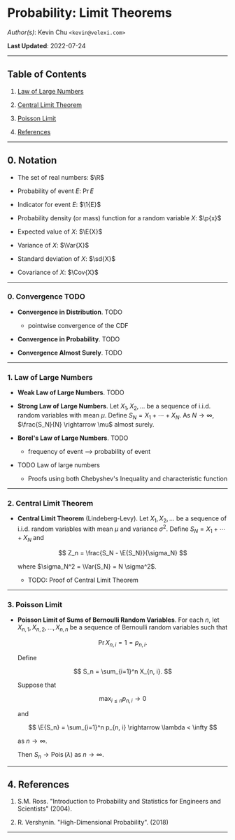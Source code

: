 Probability: Limit Theorems
===========================

*Author(s)*: Kevin Chu `<kevin@velexi.com>`

__Last Updated__: 2022-07-24

--------------------------------------------------------------------------------------------

Table of Contents
-----------------

1. [Law of Large Numbers][#1]

2. [Central Limit Theorem][#2]

3. [Poisson Limit][#3]

4. [References][#4]

--------------------------------------------------------------------------------------------

## 0. Notation

* $\newcommand{\R}{\mathbb{R}}$
  The set of real numbers: $\R$

* $\newcommand{\Pr}[1]{{\mathbb{P}\left[{#1}\right]}}$
  Probability of event $E$: $\Pr{E}$

* $\newcommand{\1}[1]{{\mathbf{1}_{\left\{{#1}\right\}}}}$
  Indicator for event $E$: $\1{E}$

* $\newcommand{\p}[1]{{p\left({#1}\right)}}$
  Probability density (or mass) function for a random variable $X$: $\p{x}$

* $\newcommand{\E}[1]{{\mathbb{E}\left[{#1}\right]}}$
  Expected value of $X$: $\E{X}$

* $\newcommand{\Var}[1]{{\operatorname{Var}}{\left(#1\right)}}$
  Variance of $X$: $\Var{X}$

* $\newcommand{\sd}[1]{\sigma{\left(#1\right)}}$
  Standard deviation of $X$: $\sd{X}$

* $\newcommand{\Cov}[1]{{\operatorname{Cov}}{\left(#1\right)}}$
  Covariance of $X$: $\Cov{X}$

--------------------------------------------------------------------------------------------

### 0. Convergence TODO

* __Convergence in Distribution__. TODO
  * pointwise convergence of the CDF

* __Convergence in Probability__. TODO

* __Convergence Almost Surely__. TODO

--------------------------------------------------------------------------------------------

### 1. Law of Large Numbers

* __Weak Law of Large Numbers__. TODO

* __Strong Law of Large Numbers__. Let $X_1, X_2, \ldots$ be a sequence of i.i.d. random
  variables with mean $\mu$. Define $S_N = X_1 + \cdots + X_N$. As $N \rightarrow \infty$,
  $\frac{S_N}{N} \rightarrow \mu$ almost surely.

* __Borel's Law of Large Numbers__. TODO
  * frequency of event --> probability of event

* TODO Law of large numbers
  * Proofs using both Chebyshev's Inequality and characteristic function

--------------------------------------------------------------------------------------------

### 2. Central Limit Theorem

* __Central Limit Theorem__ (Lindeberg-Levy). Let $X_1, X_2, \ldots$ be a sequence of
  i.i.d. random variables with mean $\mu$ and variance $\sigma^2$. Define
  $S_N = X_1 + \cdots + X_N$ and

  $$
  Z_n = \frac{S_N - \E{S_N}}{\sigma_N}
  $$

  where $\sigma_N^2 = \Var{S_N} = N \sigma^2$.

  * TODO: Proof of Central Limit Theorem

--------------------------------------------------------------------------------------------

### 3. Poisson Limit

* __Poisson Limit of Sums of Bernoulli Random Variables__. For each $n$, let
  $X_{n,1}, X_{n,2}, \ldots, X_{n,n}$ be a sequence of Bernoulli random variables such
  that

  $$
  \Pr{X_{n, i} = 1} = p_{n, i}.
  $$

  Define

  $$
  S_n = \sum_{i=1}^n X_{n, i}.
  $$

  Suppose that

  $$
  \max_{i \le n} p_{n, i} \rightarrow 0
  $$

  and

  $$
  \E{S_n} = \sum_{i=1}^n p_{n, i} \rightarrow \lambda < \infty
  $$

  as $n \rightarrow \infty$.

  Then $S_n \rightarrow \operatorname{Pois}(\lambda)$ as $n \rightarrow \infty$.

--------------------------------------------------------------------------------------------

## 4. References

1. S.M. Ross. "Introduction to Probability and Statistics for Engineers and
   Scientists" (2004).

2. R. Vershynin. "High-Dimensional Probability". (2018)

--------------------------------------------------------------------------------------------

[----------------------------------- INTERNAL LINKS -----------------------------------]: #

[#1]: #1-law-of-large-numbers

[#2]: #2-central-limit-theorem

[#3]: #3-poisson-limit

[#4]: #4-references

[----------------------------------- EXTERNAL LINKS -----------------------------------]: #
